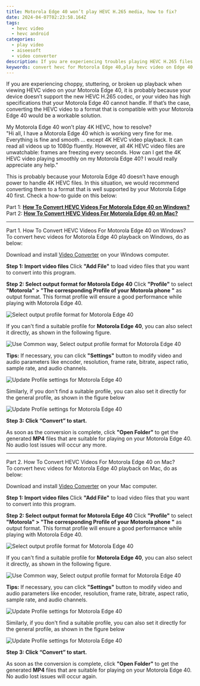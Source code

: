 ```yaml
---
title: Motorola Edge 40 won’t play HEVC H.265 media, how to fix? 
date: 2024-04-07T02:23:58.164Z
tags: 
  - hevc video
  - hevc android
categories: 
  - play video
  - aiseesoft
  - video converter
description: If you are experiencing troubles playing HEVC H.265 files on Motorola Edge 40, you may wish to read this article. It explains a solution to get Motorola Edge 40 playing HEVC H.265 media beautifully.
keywords: convert hevc for Motorola Edge 40,play hevc video on Edge 40,play h.265 media on Motorola ,hevc to Motorola  converter for windows,hevc to Edge 40 converter for mac,play h.265 media on Motorola Edge 40,android h265 to 264 converter,h.265 hevc video converter for android,video to hevc converter for android,hevc codec vlc android,vlc hevc android,h265 to h264 converter android
---
```



<div class="atpl-content atpl-for-aiseesoft-video-converter play-hevc-video-on-android">

<div class="atpl-post-description-part-1">
<div class="tpl-content-sub-paragraph-normal">
  <p>
      If you are experiencing choppy, stuttering, or broken up playback when viewing HEVC video on your Motorola Edge 40, it is probably because your device doesn’t support the new HEVC H.265 codec, or your video has high specifications that your Motorola Edge 40 cannot handle. If that’s the case, converting the HEVC video to a format that is compatible with your Motorola Edge 40 would be a workable solution.
  </p>
</div>
</div>

<div class="atpl-post-device-model-description">

</div>



<div class="atpl-post-description-part-2">
<div class="tpl-content-sub-paragraph-question">
    My Motorola Edge 40 won’t play 4K HEVC, how to resolve?
</div>
<div class="tpl-content-sub-paragraph-question">
    "Hi all, I have a Motorola Edge 40 which is working very fine for me. Everything is fine and smooth … except 4K HEVC video playback. It can read all videos up to 1080p fluently. However, all 4K HEVC video files are unwatchable: frames are freezing every seconds. How can I get the 4K HEVC video playing smoothly on my Motorola Edge 40? I would really appreciate any help."
</div>
<div class="tpl-content-sub-paragraph-content">
  <p>
    This is probably because your Motorola Edge 40 doesn’t have enough power to handle 4K HEVC files. In this situation, we would recommend converting them to a format that is well supported by your Motorola Edge 40 first.
    Check a how-to guide on this below:
  </p>
</div>
</div>


Part 1: <strong><a href="#p1">How To Convert HEVC Videos For Motorola Edge 40 on Windows?</a></strong>
Part 2: <strong><a href="#p2">How To Convert HEVC Videos For Motorola Edge 40 on Mac?</a></strong>



<!-- Part 1 -->
<a id="p1" name="p1" ></a><hr>

<div class="atpl-step-part-style">Part 1. How To Convert HEVC Videos For Motorola Edge 40 on Windows?</div>
To convert hevc videos for Motorola Edge 40 playback on Windows, do as below:

Download and install <a class="atpl-step-content-a-style" href="https://tools.techidaily.com/aiseesoft-total-video-converter/" >Video Converter</a> on your Windows computer.

<strong>Step 1: Import video files </strong>
Click <b>"Add File"</b> to load video files that you want to convert into this program.

<strong>Step 2: Select output format for Motorola Edge 40</strong>
Click <b>"Profile"</b> to select <b>"Motorola" > "The corresponding Profile of your Motorola phone "</b> as output format. This format profile will ensure a good performance while playing with Motorola Edge 40.

<img src="https://tools.techidaily.com/images/apps/aiseesoft/video-converter/devices/moto/fv.mp4/win/profile.png" class="atpl-imgstyle" alt="Select output profile format for Motorola Edge 40" />

If you can't find a suitable profile for **Motorola Edge 40**, you can also select it directly, as shown in the following figure.

<img src="https://tools.techidaily.com/images/apps/aiseesoft/video-converter/devices/common_android/fv.mp4/win/profile.png" class="atpl-imgstyle" alt="Use Common way, Select output profile format for Motorola Edge 40" />

<strong>Tips:</strong>
If necessary, you can click <b>"Settings"</b> button to modify video and audio parameters like encoder, resolution, frame rate, bitrate, aspect ratio, sample rate, and audio channels. 

<img src="https://tools.techidaily.com/images/apps/aiseesoft/video-converter/devices/moto/fv.mp4/win/settings-3.png" class="atpl-imgstyle"  alt="Update Profile settings for Motorola Edge 40" />

Similarly, if you don't find a suitable profile, you can also set it directly for the general profile, as shown in the figure below

<img src="https://tools.techidaily.com/images/apps/aiseesoft/video-converter/devices/common_android/fv.mp4/win/settings.png" class="atpl-imgstyle"  alt="Update Profile settings for Motorola Edge 40" />

<strong>Step 3: Click “Convert” to start.</strong>

As soon as the conversion is complete, click <b>"Open Folder"</b> to get the generated <b>MP4</b> files that are suitable for playing on your Motorola Edge 40. No audio lost issues will occur any more.

<!-- Part 2 -->
<a id="p2" name="p2"></a><hr>

<div class="atpl-step-part-style">Part 2. How To Convert HEVC Videos For Motorola Edge 40 on Mac?</div>
To convert hevc videos for Motorola Edge 40 playback on Mac, do as below:

Download and install <a class="atpl-step-content-a-style" href="https://tools.techidaily.com/aiseesoft-total-video-converter/" >Video Converter</a> on your Mac computer.

<strong>Step 1: Import video files </strong>
Click <b>"Add File"</b> to load video files that you want to convert into this program.

<strong>Step 2: Select output format for Motorola Edge 40</strong>
Click <b>"Profile"</b> to select <b>"Motorola" > "The corresponding Profile of your Motorola phone "</b> as output format. This format profile will ensure a good performance while playing with Motorola Edge 40.

<img src="https://tools.techidaily.com/images/apps/aiseesoft/video-converter/devices/moto/fv.mp4/mac/profile.png" class="atpl-imgstyle" alt="Select output profile format for Motorola Edge 40" />

If you can't find a suitable profile for **Motorola Edge 40**, you can also select it directly, as shown in the following figure.

<img src="https://tools.techidaily.com/images/apps/aiseesoft/video-converter/devices/common_android/fv.mp4/mac/profile.png" class="atpl-imgstyle" alt="Use Common way, Select output profile format for Motorola Edge 40" />

<strong>Tips:</strong>
If necessary, you can click <b>"Settings"</b> button to modify video and audio parameters like encoder, resolution, frame rate, bitrate, aspect ratio, sample rate, and audio channels. 

<img src="https://tools.techidaily.com/images/apps/aiseesoft/video-converter/devices/moto/fv.mp4/mac/settings.png" class="atpl-imgstyle"  alt="Update Profile settings for Motorola Edge 40" />

Similarly, if you don't find a suitable profile, you can also set it directly for the general profile, as shown in the figure below

<img src="https://tools.techidaily.com/images/apps/aiseesoft/video-converter/devices/common_android/fv.mp4/win/settings.png" class="atpl-imgstyle"  alt="Update Profile settings for Motorola Edge 40" />

<strong>Step 3: Click “Convert” to start.</strong>

As soon as the conversion is complete, click <b>"Open Folder"</b> to get the generated <b>MP4</b> files that are suitable for playing on your Motorola Edge 40. No audio lost issues will occur again.


<ins class="adsbygoogle"
     style="display:block"
     data-ad-client="ca-pub-7571918770474297"
     data-ad-slot="8358498916"
     data-ad-format="auto"
     data-full-width-responsive="true"></ins>


</div>